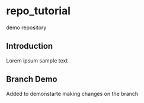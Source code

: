 # repo_tutorial
demo repository

## Introduction
Lorem ipsum
sample text

## Branch Demo
Added to demonstarte making changes on the branch
